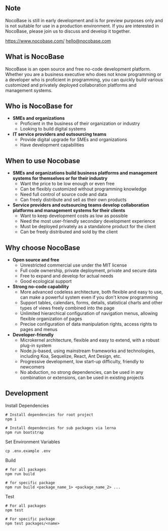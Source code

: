 Note
----------
NocoBase is still in early development and is for preview purposes only and is not suitable for use in a production environment.
If you are interested in NocoBase, please join us to discuss and develop it together.

https://www.nocobase.com/
hello@nocobase.com

What is NocoBase
----------
NocoBase is an open source and free no-code development platform. Whether you are a business executive who does not know programming or a developer who is proficient in programming, you can quickly build various customized and privately deployed collaboration platforms and management systems.

Who is NocoBase for
----------
- **SMEs and organizations**
	- Proficient in the business of their organization or industry
	- Looking to build digital systems
- **IT service providers and outsourcing teams**
	- Provide digital upgrade for SMEs and organizations
	- Have development capabilities

When to use Nocobase
----------
- **SMEs and organizations build business platforms and management systems for themselves or for their industry**
	- Want the price to be low enough or even free
	- Can be flexibly customized without programming knowledge
	- Need full control of source code and data
	- Can freely distribute and sell as their own products
- **Service providers and outsourcing teams develop collaboration platforms and management systems for their clients**
	- Want to keep development costs as low as possible
	- Need the most user-friendly secondary development experience
	- Must be deployed privately as a standalone product for the client
	- Can be freely distributed and sold by the client

Why choose NocoBase
----------
- **Open source and free**
	- Unrestricted commercial use under the MIT license
	- Full code ownership, private deployment, private and secure data
	- Free to expand and develop for actual needs
	- Good ecological support
- **Strong no-code capability**
	- More advanced codeless architecture, both flexible and easy to use, can make a powerful system even if you don't know programming
	- Support tables, calendars, forms, details, statistical charts and other types of views freely combined into the page
	- Unlimited hierarchical configuration of navigation menus, allowing flexible organization of pages
	- Precise configuration of data manipulation rights, access rights to pages and menus
- **Developer-friendly**
	- Microkernel architecture, flexible and easy to extend, with a robust plug-in system
	- Node.js-based, using mainstream frameworks and technologies, including Koa, Sequelize, React, Ant Design, etc.
	- Progressive development, low start-up difficulty, friendly to newcomers
	- No abduction, no strong dependencies, can be used in any combination or extensions, can be used in existing projects

Development
----------

Install Dependencies

~~~shell
# Install dependencies for root project
npm i

# Install dependencies for sub packages via lerna
npm run bootstrap
~~~

Set Environment Variables

~~~shell
cp .env.example .env
~~~

Build

~~~shell
# for all packages
npm run build

# for specific package
npm run build <package_name_1> <package_name_2> ...
~~~

Test

~~~
# For all packages
npm test

# For specific package
npm test packages/<name>
~~~
